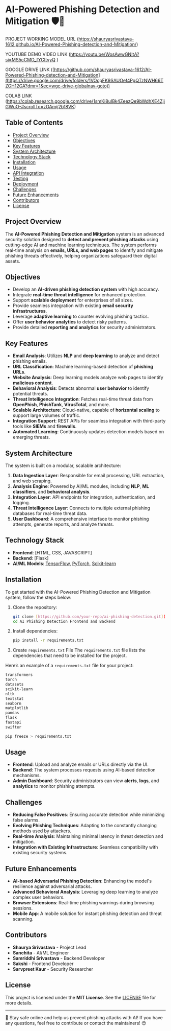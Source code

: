 # AI-Powered Phishing Detection and Mitigation 🛡️🚨

PROJECT WORKING MODEL URL (https://shauryasrivastava-1612.github.io/AI-Powered-Phishing-detection-and-Mitigation/)

YOUTUBE DEMO VIDEO LINK (https://youtu.be/WosAwwGNItA?si=MS5cCMO_fYCItvyQ )

GOOGLE DRIVE LINK ([https://github.com/shauryasrivastava-1612/AI-Powered-Phishing-detection-and-Mitigation](https://drive.google.com/drive/folders/1VOcpFK9SAUOef4PgQTzNWH66TZGH12GA?dmr=1&ec=wgc-drive-globalnav-goto))

COLAB LINK (https://colab.research.google.com/drive/1smKi8uIBk4ZeezQe9bWdhXE4ZjiGWuO-#scrollTo=zOAmij2b18VK)


## Table of Contents

- [Project Overview](#project-overview)
- [Objectives](#objectives)
- [Key Features](#key-features)
- [System Architecture](#system-architecture)
- [Technology Stack](#technology-stack)
- [Installation](#installation)
- [Usage](#usage)
- [API Integration](#api-integration)
- [Testing](#testing)
- [Deployment](#deployment)
- [Challenges](#challenges)
- [Future Enhancements](#future-enhancements)
- [Contributors](#contributors)
- [License](#license)

## Project Overview

The **AI-Powered Phishing Detection and Mitigation** system is an advanced security solution designed to **detect and prevent phishing attacks** using cutting-edge AI and machine learning techniques. The system performs real-time analysis on **emails, URLs, and web pages** to identify and mitigate phishing threats effectively, helping organizations safeguard their digital assets.

## Objectives

- Develop an **AI-driven phishing detection system** with high accuracy.
- Integrate **real-time threat intelligence** for enhanced protection.
- Support **scalable deployment** for enterprises of all sizes.
- Provide seamless integration with existing **email security infrastructures**.
- Leverage **adaptive learning** to counter evolving phishing tactics.
- Offer **user behavior analytics** to detect risky patterns.
- Provide detailed **reporting and analytics** for security administrators.

## Key Features

- **Email Analysis**: Utilizes **NLP** and **deep learning** to analyze and detect phishing emails.
- **URL Classification**: Machine learning-based detection of **phishing URLs**.
- **Website Analysis**: Deep learning models analyze web pages to identify **malicious content**.
- **Behavioral Analysis**: Detects abnormal **user behavior** to identify potential threats.
- **Threat Intelligence Integration**: Fetches real-time threat data from **OpenPhish**, **PhishTank**, **VirusTotal**, and more.
- **Scalable Architecture**: Cloud-native, capable of **horizontal scaling** to support large volumes of traffic.
- **Integration Support**: REST APIs for seamless integration with third-party tools like **SIEMs** and **firewalls**.
- **Automated Learning**: Continuously updates detection models based on emerging threats.

## System Architecture

The system is built on a modular, scalable architecture:

1. **Data Ingestion Layer**: Responsible for email processing, URL extraction, and web scraping.
2. **Analysis Engine**: Powered by AI/ML modules, including **NLP**, **ML classifiers**, and **behavioral analysis**.
3. **Integration Layer**: API endpoints for integration, authentication, and logging.
4. **Threat Intelligence Layer**: Connects to multiple external phishing databases for real-time threat data.
5. **User Dashboard**: A comprehensive interface to monitor phishing attempts, generate reports, and analyze threats.

## Technology Stack

- **Frontend**: [HTML, CSS, JAVASCRIPT]
- **Backend**: [Flask]
- **AI/ML Models**: [TensorFlow](https://www.tensorflow.org/), [PyTorch](https://pytorch.org/), [Scikit-learn](https://scikit-learn.org/)

## Installation

To get started with the AI-Powered Phishing Detection and Mitigation system, follow the steps below:

1. Clone the repository:

    ```bash
    git clone [https://github.com/your-repo/ai-phishing-detection.git](https://github.com/shauryasrivastava-1612/AI-Powered-Phishing-detection-and-Mitigation
    cd AI Phishing Detection Frontend and Backend
    ```

2. Install dependencies:

    ```bash
    pip install -r requirements.txt

    ```
3. Create `requirements.txt` File
The `requirements.txt` file lists the dependencies that need to be installed for the project.

Here’s an example of a `requirements.txt` file for your project:

```bash
transformers
torch
datasets
scikit-learn
nltk
textstat
seaborn
matplotlib
pandas
flask
fastapi
swifter
```
```bash
pip freeze > requirements.txt
```
## Usage

- **Frontend**: Upload and analyze emails or URLs directly via the UI.
- **Backend**: The system processes requests using AI-based detection mechanisms.
- **Admin Dashboard**: Security administrators can view **alerts**, **logs**, and **analytics** to monitor phishing attempts.

## Challenges

- **Reducing False Positives**: Ensuring accurate detection while minimizing false alarms.
- **Evolving Phishing Techniques**: Adapting to the constantly changing methods used by attackers.
- **Real-time Analysis**: Maintaining minimal latency in threat detection and mitigation.
- **Integration with Existing Infrastructure**: Seamless compatibility with existing security systems.

## Future Enhancements

- **AI-based Adversarial Phishing Detection**: Enhancing the model's resilience against adversarial attacks.
- **Advanced Behavioral Analysis**: Leveraging deep learning to analyze complex user behaviors.
- **Browser Extensions**: Real-time phishing warnings during browsing sessions.
- **Mobile App**: A mobile solution for instant phishing detection and threat scanning.

## Contributors

- **Shaurya Srivastava** - Project Lead
- **Sanchita** - AI/ML Engineer
- **Samriddhi Srivastava** - Backend Developer
- **Sakshi** - Frontend Developer
- **Sarvpreet Kaur** - Security Researcher

## License

This project is licensed under the **MIT License**. See the [LICENSE](LICENSE) file for more details.

---

🔐 Stay safe online and help us prevent phishing attacks with AI! If you have any questions, feel free to contribute or contact the maintainers! 😊
